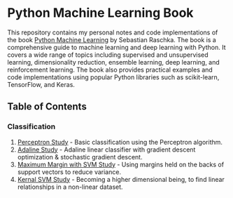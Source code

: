 # Python Machine Learning Book

This repository contains my personal notes and code implementations of the book [Python Machine Learning](https://www.amazon.com/Python-Machine-Learning-scikit-learn-TensorFlow-dp-1789955750/dp/1789955750/ref=dp_ob_title_bk) by Sebastian Raschka. The book is a comprehensive guide to machine learning and deep learning with Python. It covers a wide range of topics including supervised and unsupervised learning, dimensionality reduction, ensemble learning, deep learning, and reinforcement learning. The book also provides practical examples and code implementations using popular Python libraries such as scikit-learn, TensorFlow, and Keras.

## Table of Contents
### Classification
1. [Perceptron Study](./notebooks/classification/perceptron.ipynb) - Basic classification using the Perceptron algorithm.
2. [Adaline Study](./notebooks/classification/adaline.ipynb) - Adaline linear classifier with gradient descent optimization & stochastic gradient descent.
3. [Maximum Margin with SVM Study](./notebooks/classification/maximumMarginSVM.ipynb) - Using margins held on the backs of support vectors to reduce variance.
4. [Kernal SVM Study](./notebooks/classification/kernalSVM.ipynb) - Becoming a higher dimensional being, to find linear relationships in a non-linear dataset.
